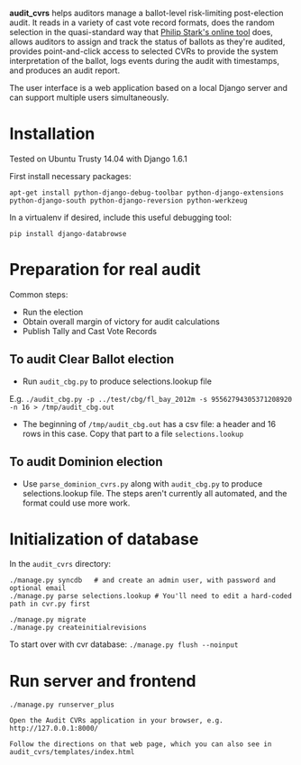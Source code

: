 **audit_cvrs** helps auditors manage a ballot-level risk-limiting post-election audit.
It reads in a variety of cast vote record formats,
does the random selection in the quasi-standard way that [Philip Stark's online tool](https://www.stat.berkeley.edu/~stark/Java/Html/auditTools.htm) does,
allows auditors to assign and track the status of ballots as they're audited,
provides point-and-click access to selected CVRs to provide the system interpretation of the ballot,
logs events during the audit with timestamps, and produces an audit report.

The user interface is a web application based on a local Django server and can support multiple users simultaneously.

# Installation

Tested on Ubuntu Trusty 14.04 with Django 1.6.1

First install necessary packages:

    apt-get install python-django-debug-toolbar python-django-extensions python-django-south python-django-reversion python-werkzeug

In a virtualenv if desired, include this useful debugging tool:

    pip install django-databrowse

# Preparation for real audit

Common steps:

* Run the election
* Obtain overall margin of victory for audit calculations
* Publish Tally and Cast Vote Records

## To audit Clear Ballot election

* Run `audit_cbg.py` to produce selections.lookup file

E.g. `./audit_cbg.py -p ../test/cbg/fl_bay_2012m -s 95562794305371208920 -n 16 > /tmp/audit_cbg.out`

* The beginning of `/tmp/audit_cbg.out` has a csv file: a header and 16 rows in this case. Copy that part to a file `selections.lookup`

## To audit Dominion election

* Use `parse_dominion_cvrs.py` along with `audit_cbg.py` to produce selections.lookup file. The steps aren't currently all automated, and the format could use more work.

# Initialization of database

In the `audit_cvrs` directory:

    ./manage.py syncdb   # and create an admin user, with password and optional email
    ./manage.py parse selections.lookup # You'll need to edit a hard-coded path in cvr.py first

    ./manage.py migrate
    ./manage.py createinitialrevisions

To start over with cvr database: `./manage.py flush --noinput`

# Run server and frontend

    ./manage.py runserver_plus

    Open the Audit CVRs application in your browser, e.g. http://127.0.0.1:8000/

    Follow the directions on that web page, which you can also see in audit_cvrs/templates/index.html
